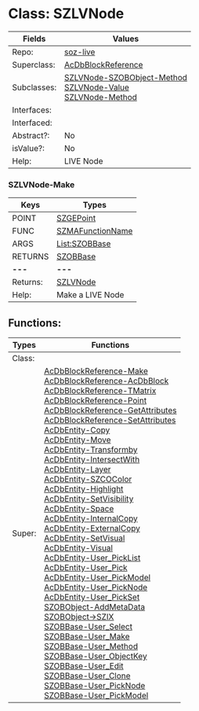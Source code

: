 
# Class:	SZLVNode

| Fields | Values |
| --------- | --------- |
| Repo: | [soz-live](/repos/soz-live.html) |
| Superclass: | [AcDbBlockReference](AcDbBlockReference.html) |
| Subclasses: | [SZLVNode-SZOBObject-Method](SZLVNode-SZOBObject-Method.html) <br> [SZLVNode-Value](SZLVNode-Value.html) <br> [SZLVNode-Method](SZLVNode-Method.html) |
| Interfaces: |  |
| Interfaced: |  |
| Abstract?: | No |
| isValue?: | No |
| Help: | LIVE Node |

### SZLVNode-Make

| Keys | Types |
| --------- | --------- |
| POINT | [SZGEPoint](SZGEPoint.html) |
| FUNC | [SZMAFunctionName](SZMAFunctionName.html) |
| ARGS | [List:SZOBBase](SZOBBase.html) |
| RETURNS | [SZOBBase](SZOBBase.html) |
| **---** | **---** |
| Returns: | [SZLVNode](SZLVNode.html) |
| Help: | Make a LIVE Node |


## Functions:

| Types | Functions |
| --------- | --------- |
| Class: |  |
| Super: | [AcDbBlockReference-Make](AcDbBlockReference.html) <br> [AcDbBlockReference-AcDbBlock](AcDbBlockReference.html) <br> [AcDbBlockReference-TMatrix](AcDbBlockReference.html) <br> [AcDbBlockReference-Point](AcDbBlockReference.html) <br> [AcDbBlockReference-GetAttributes](AcDbBlockReference.html) <br> [AcDbBlockReference-SetAttributes](AcDbBlockReference.html) <br> [AcDbEntity-Copy](AcDbEntity.html) <br> [AcDbEntity-Move](AcDbEntity.html) <br> [AcDbEntity-Transformby](AcDbEntity.html) <br> [AcDbEntity-IntersectWith](AcDbEntity.html) <br> [AcDbEntity-Layer](AcDbEntity.html) <br> [AcDbEntity-SZCOColor](AcDbEntity.html) <br> [AcDbEntity-Highlight](AcDbEntity.html) <br> [AcDbEntity-SetVisibility](AcDbEntity.html) <br> [AcDbEntity-Space](AcDbEntity.html) <br> [AcDbEntity-InternalCopy](AcDbEntity.html) <br> [AcDbEntity-ExternalCopy](AcDbEntity.html) <br> [AcDbEntity-SetVisual](AcDbEntity.html) <br> [AcDbEntity-Visual](AcDbEntity.html) <br> [AcDbEntity-User_PickList](AcDbEntity.html) <br> [AcDbEntity-User_Pick](AcDbEntity.html) <br> [AcDbEntity-User_PickModel](AcDbEntity.html) <br> [AcDbEntity-User_PickNode](AcDbEntity.html) <br> [AcDbEntity-User_PickSet](AcDbEntity.html) <br> [SZOBObject-AddMetaData](SZOBObject.html) <br> [SZOBObject->SZIX](SZOBObject.html) <br> [SZOBBase-User_Select](SZOBBase.html) <br> [SZOBBase-User_Make](SZOBBase.html) <br> [SZOBBase-User_Method](SZOBBase.html) <br> [SZOBBase-User_ObjectKey](SZOBBase.html) <br> [SZOBBase-User_Edit](SZOBBase.html) <br> [SZOBBase-User_Clone](SZOBBase.html) <br> [SZOBBase-User_PickNode](SZOBBase.html) <br> [SZOBBase-User_PickModel](SZOBBase.html) |


